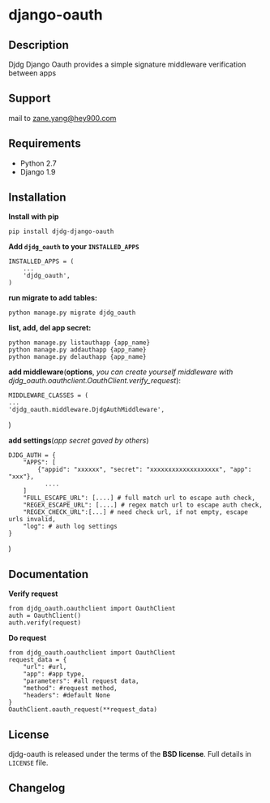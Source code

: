 # django-oauth

Description
--------
Djdg Django Oauth provides a simple signature middleware verification between apps

Support
-------
mail to zane.yang@hey900.com

Requirements
------------

* Python 2.7
* Django  1.9

Installation
------------

**Install with pip**

    pip install djdg-django-oauth

**Add `djdg_oauth` to your `INSTALLED_APPS`**


    INSTALLED_APPS = (
        ...
        'djdg_oauth',
    )

**run migrate to add tables:**


	python manage.py migrate djdg_oauth


**list, add, del app secret:**

    python manage.py listauthapp {app_name}
    python manage.py addauthapp {app_name}
    python manage.py delauthapp {app_name}

**add middleware**(**options**,  *you can create yourself middleware with   djdg_oauth.oauthclient.OauthClient.verify_request*):

    MIDDLEWARE_CLASSES = (
    ...
    'djdg_oauth.middleware.DjdgAuthMiddleware',
)

**add settings**(*app secret gaved by others*)

    DJDG_AUTH = {
        "APPS": [
            {"appid": "xxxxxx", "secret": "xxxxxxxxxxxxxxxxxxx", "app": "xxx"},
              ....
        ]
        "FULL_ESCAPE_URL": [....] # full match url to escape auth check,
        "REGEX_ESCAPE_URL": [....] # regex match url to escape auth check,
		"REGEX_CHECK_URL":[...] # need check url, if not empty, escape urls invalid,
        "log": # auth log settings
    }
)


Documentation
--------------

**Verify request**

	from djdg_oauth.oauthclient import OauthClient
	auth = OauthClient()
	auth.verify(request)

**Do request**

	from djdg_oauth.oauthclient import OauthClient
	request_data = {
		"url": #url,
		"app": #app type,
		"parameters": #all request data,
		"method": #request method,
		"headers": #default None
	}
	OauthClient.oauth_request(**request_data)


License
-------

djdg-oauth is released under the terms of the **BSD license**. Full details in ``LICENSE`` file.

Changelog
---------
